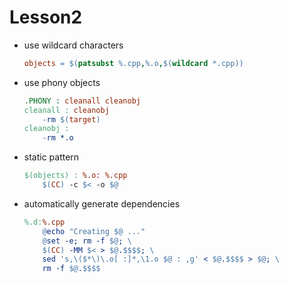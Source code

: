 # Lesson2 
- use wildcard characters
    ```makefile
    objects = $(patsubst %.cpp,%.o,$(wildcard *.cpp))
    ```
- use phony objects
    ```makefile
    .PHONY : cleanall cleanobj
    cleanall : cleanobj
        -rm $(target)
    cleanobj :
        -rm *.o
    ```
- static pattern
    ```makefile
    $(objects) : %.o: %.cpp
        $(CC) -c $< -o $@
    ```
- automatically generate dependencies
    ```makefile
    %.d:%.cpp
        @echo "Creating $@ ..."
        @set -e; rm -f $@; \
        $(CC) -MM $< > $@.$$$$; \
        sed 's,\($*\)\.o[ :]*,\1.o $@ : ,g' < $@.$$$$ > $@; \
        rm -f $@.$$$$
    ```
